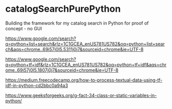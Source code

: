 # catalogSearchPurePython
Building the framework for my catalog search in Python for proof of concept - no GUI

https://www.google.com/search?q=python+list+search&rlz=1C1GCEA_enUS781US782&oq=python+list+search&aqs=chrome..69i57j0l5.5311j0j7&sourceid=chrome&ie=UTF-8

https://www.google.com/search?q=python+tf+idf&rlz=1C1GCEA_enUS781US782&oq=python+tf+idf&aqs=chrome..69i57j0l5.1807j0j7&sourceid=chrome&ie=UTF-8

https://medium.freecodecamp.org/how-to-process-textual-data-using-tf-idf-in-python-cd2bbc0a94a3

https://www.geeksforgeeks.org/g-fact-34-class-or-static-variables-in-python/
